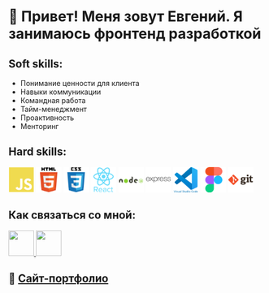 # 👋 Привет! Меня зовут Евгений. Я занимаюсь фронтенд разработкой

## Soft skills:
- Понимание ценности для клиента
- Навыки коммуникации
- Командная работа
- Тайм-менеджмент
- Проактивность
- Менторинг

## Hard skills:
<img src="https://raw.githubusercontent.com/devicons/devicon/master/icons/javascript/javascript-plain.svg" width="50" height="50"> <img src="https://raw.githubusercontent.com/devicons/devicon/master/icons/html5/html5-original-wordmark.svg" width="50" height="50"> <img src="https://raw.githubusercontent.com/devicons/devicon/master/icons/css3/css3-original-wordmark.svg" width="50" height="50"> <img src="https://raw.githubusercontent.com/devicons/devicon/master/icons/react/react-original-wordmark.svg" width="50" height="50"> <img src="https://raw.githubusercontent.com/devicons/devicon/master/icons/nodejs/nodejs-original-wordmark.svg" width="50" height="50"> <img src="https://raw.githubusercontent.com/devicons/devicon/master/icons/express/express-original-wordmark.svg" width="50" height="50"> <img src="https://raw.githubusercontent.com/devicons/devicon/master/icons/vscode/vscode-original-wordmark.svg" width="50" height="50"> <img src="https://raw.githubusercontent.com/devicons/devicon/master/icons/figma/figma-original.svg" width="50" height="50"> <img src="https://raw.githubusercontent.com/devicons/devicon/master/icons/git/git-original-wordmark.svg" width="50" height="50">

## Как связаться со мной:
<a href="https://t.me/PaperCranejs">
  <img src="https://cdn-icons-png.flaticon.com/512/2111/2111646.png" width="50" height="50">
</a>

<a href="eugene.pokalyuk@gmail.com">
  <img src="https://cdn-icons-png.flaticon.com/512/732/732200.png" width="50" height="50">
</a>

## 👀 [Сайт-портфолио](https://eugenepokalyuk.github.io/profile-new/)
